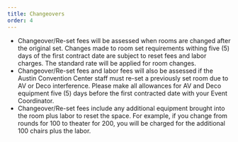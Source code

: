 ```yaml
---
title: Changeovers
order: 4
---
```


- Changeover/Re-set fees will be assessed when rooms are changed after the original set. Changes made to room set requirements withing five (5) days of the first contract date are subject to reset fees and labor charges. The standard rate will be applied for room changes.
- Changeover/Re-set fees and labor fees will also be assessed if the Austin Convention Center staff must re-set a previously set room due to AV or Deco interference. Please make all allowances for AV and Deco equipment five (5) days before the first contracted date with your Event Coordinator.
- Changeover/Re-set fees include any additional equipment brought into the room plus labor to reset the space. For example, if you change from rounds for 100 to theater for 200, you will be charged for the additional 100 chairs plus the labor.

